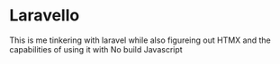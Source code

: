 # Laravello

This is me tinkering with laravel while also figureing out HTMX and the capabilities of using it with No build Javascript


